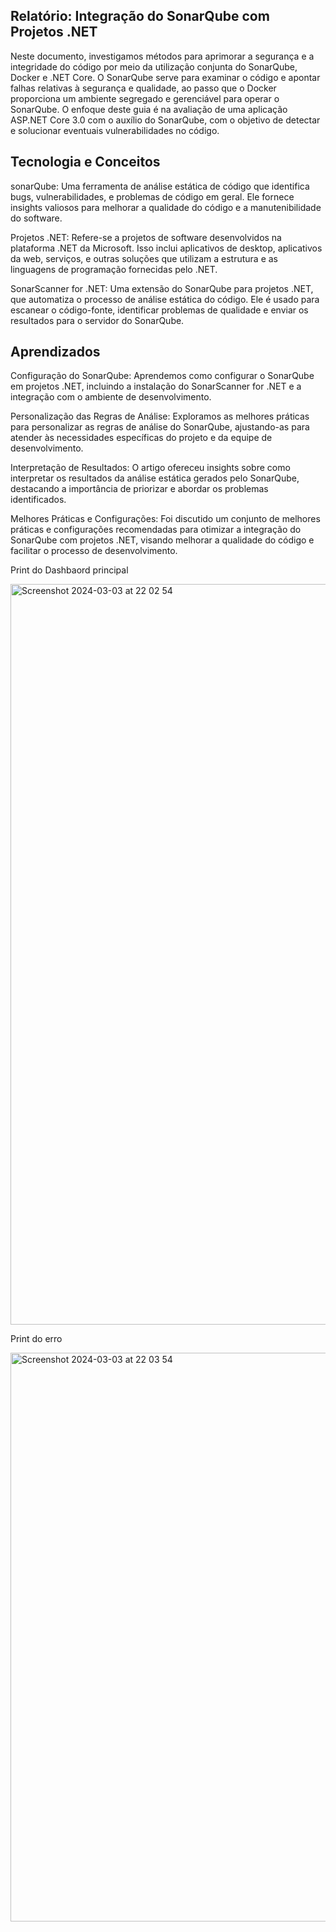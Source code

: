 ## Relatório: Integração do SonarQube com Projetos .NET
Neste documento, investigamos métodos para aprimorar a segurança e a integridade do código por meio da utilização conjunta do SonarQube, Docker e .NET Core. O SonarQube serve para examinar o código e apontar falhas relativas à segurança e qualidade, ao passo que o Docker proporciona um ambiente segregado e gerenciável para operar o SonarQube. O enfoque deste guia é na avaliação de uma aplicação ASP.NET Core 3.0 com o auxílio do SonarQube, com o objetivo de detectar e solucionar eventuais vulnerabilidades no código.


## Tecnologia e Conceitos
sonarQube: Uma ferramenta de análise estática de código que identifica bugs, vulnerabilidades, e problemas de código em geral. Ele fornece insights valiosos para melhorar a qualidade do código e a manutenibilidade do software.

Projetos .NET: Refere-se a projetos de software desenvolvidos na plataforma .NET da Microsoft. Isso inclui aplicativos de desktop, aplicativos da web, serviços, e outras soluções que utilizam a estrutura e as linguagens de programação fornecidas pelo .NET.

SonarScanner for .NET: Uma extensão do SonarQube para projetos .NET, que automatiza o processo de análise estática do código. Ele é usado para escanear o código-fonte, identificar problemas de qualidade e enviar os resultados para o servidor do SonarQube.

## Aprendizados

Configuração do SonarQube: Aprendemos como configurar o SonarQube em projetos .NET, incluindo a instalação do SonarScanner for .NET e a integração com o ambiente de desenvolvimento.

Personalização das Regras de Análise: Exploramos as melhores práticas para personalizar as regras de análise do SonarQube, ajustando-as para atender às necessidades específicas do projeto e da equipe de desenvolvimento.

Interpretação de Resultados: O artigo ofereceu insights sobre como interpretar os resultados da análise estática gerados pelo SonarQube, destacando a importância de priorizar e abordar os problemas identificados.

Melhores Práticas e Configurações: Foi discutido um conjunto de melhores práticas e configurações recomendadas para otimizar a integração do SonarQube com projetos .NET, visando melhorar a qualidade do código e facilitar o processo de desenvolvimento.


Print do Dashbaord principal

<img width="1185" alt="Screenshot 2024-03-03 at 22 02 54" src="https://github.com/MrSchipRozen/AtividadeProgSonar/assets/99350292/5cc4867a-fb70-4727-86af-db5e7137fcdc">

Print do erro

<img width="910" alt="Screenshot 2024-03-03 at 22 03 54" src="https://github.com/MrSchipRozen/AtividadeProgSonar/assets/99350292/ca949784-2d33-44b8-acc6-dc5505a312e0">
